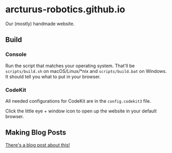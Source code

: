# arcturus-robotics.github.io

Our (mostly) handmade website.

## Build

### Console

Run the script that matches your operating system.
That'll be `scripts/build.sh` on macOS/Linux/*nix
and `scripts/build.bat` on Windows.
It should tell you what to put in your browser.

### CodeKit

All needed configurations for CodeKit are in the `config.codekit3` file.

Click the little eye + window icon to open up the website in your default browser.

## Making Blog Posts

[There's a blog post about this!](https://arcturus-robotics.github.io/programming/2020/03/07/how-to-do-the-jekyll-post.html)

